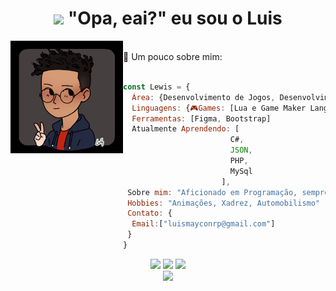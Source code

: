 <h1 align="center"><img src="https://github.com/blackcater/blackcater/raw/main/images/Hi.gif" height="32" /> "Opa, eai?" eu sou o Luis</h1>

<div>
 <a href="https://github.com/LewisM-Dev/LewisM-Dev"><img align="left" height="180em" src="https://github.com/LewisM-Dev/LewisM-Dev/blob/main/photo/Lewis-Icon.png" border="0"></a>
  <br>
  📃 Um pouco sobre mim:
</div>

<br>

```javascript
const Lewis = {
  Área: {Desenvolvimento de Jogos, Desenvolvimento Web, Minecraft Addons Creator(Bedrock Edition)}
  Linguagens: {🎮Games: [Lua e Game Maker Language],  💻Web: [HTML, CSS, JavaScript]},
  Ferramentas: [Figma, Bootstrap]
  Atualmente Aprendendo: [
                        C#,
                        JSON,
                        PHP,
                        MySql
                      ],
 Sobre mim: "Aficionado em Programação, sempre disposto a aprender"
 Hobbies: "Animações, Xadrez, Automobilismo"
 Contato: {
  Email:["luismayconrp@gmail.com"]
 }
}
```
  
<div align="center"> 
  <a href="https://instagram.com/lewis_maycon" target="_blank"><img src="https://img.shields.io/badge/-Instagram-%23E4405F?style=for-the-badge&logo=instagram&logoColor=white" target="_blank"></a>
  <a href = "mailto:luismayconrp@gmail.com"><img src="https://img.shields.io/badge/Gmail-D14836?style=for-the-badge&logo=gmail&logoColor=white" target="_blank"></a>
  <a href="https://www.linkedin.com/in/luis-maycon-ab8314221/" target="_blank"><img src="https://img.shields.io/badge/-LinkedIn-%230077B5?style=for-the-badge&logo=linkedin&logoColor=white" target="_blank"></a> <br>
</div>


<div align="center"><img src="https://github.com/lewism-dev/lewism-dev/blob/output/github-contribution-grid-snake.svg"></div>
